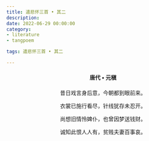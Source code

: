 ```yaml
---
title: 遣悲怀三首 • 其二
description:
date: 2022-06-29 00:00:00
category:
- literature
- tangpoem

tags: 遣悲怀三首 • 其二

---
```


<div id="poem-author">
唐代 • 元稹
</div>
<div id="poem-body">
<p class="poem-paragraph">昔日戏言身后意，今朝都到眼前来。</p>
<p class="poem-paragraph">衣裳已施行看尽，针线犹存未忍开。</p>
<p class="poem-paragraph">尚想旧情怜婢仆，也曾因梦送钱财。</p>
<p class="poem-paragraph">诚知此恨人人有，贫贱夫妻百事哀。</p>

</div>

<style>

#poem-author {
    width: 100%;
    text-align: center;
    margin: 20px 0;
    font-weight: bold;
}
#poem-body {
    width: 100%;
    text-align: center;
}
.poem-paragraph {
    font-family: "仿宋"
}

</style>